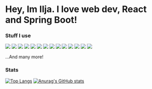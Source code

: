 
<h1>Hey, Im Ilja. I love web dev, React and Spring Boot!</h1>

<h3>Stuff I use</h3>

![](https://img.shields.io/badge/OS-MacOS-informational?style=flat&logo=Apple&logoColor=white&color=2bbc8a)
![](https://img.shields.io/badge/OS-Windows-informational?style=flat&logo=Windows&logoColor=white&color=2bbc8a) 
![](https://img.shields.io/badge/Code-JavaScript-informational?style=flat&logo=JavaScript&logoColor=white&color=2bbc8a) 
![](https://img.shields.io/badge/Code-TypeScript-informational?style=flat&logo=TypeScript&logoColor=white&color=2bbc8a) 
![](https://img.shields.io/badge/Code-React-informational?style=flat&logo=React&logoColor=white&color=2bbc8a) 
![](https://img.shields.io/badge/Code-Java-informational?style=flat&logo=Java&logoColor=white&color=2bbc8a) 
![](https://img.shields.io/badge/Code-Spring_Boot-informational?style=flat&logo=Spring-Boot&logoColor=white&color=2bbc8a)
![](https://img.shields.io/badge/Tools-Eclipse-informational?style=flat&logo=Eclipse-IDE&logoColor=white&color=2bbc8a)
![](https://img.shields.io/badge/Tools-IntelliJ-informational?style=flat&logo=IntelliJ-IDEA&logoColor=white&color=2bbc8a)
![](https://img.shields.io/badge/Tools-Visual_Studio-informational?style=flat&logo=Visual-Studio&logoColor=white&color=2bbc8a)
![](https://img.shields.io/badge/Tools-Visual_Studio_Code-informational?style=flat&logo=Visual-Studio-Code&logoColor=white&color=2bbc8a)
![](https://img.shields.io/badge/Tools-Figma-informational?style=flat&logo=Figma&logoColor=white&color=2bbc8a)
![](https://img.shields.io/badge/Tools-Trello-informational?style=flat&logo=Trello&logoColor=white&color=2bbc8a)
![](https://img.shields.io/badge/Tools-MongoDB-informational?style=flat&logo=MongoDB&logoColor=white&color=2bbc8a)

...And many more!
<h3>Stats</h3>

[![Top Langs](https://github-readme-stats.vercel.app/api/top-langs/?username=IljaZa)](https://github.com/anuraghazra/github-readme-stats)
[![Anurag's GitHub stats](https://github-readme-stats.vercel.app/api?username=IljaZa)](https://github.com/anuraghazra/github-readme-stats)

